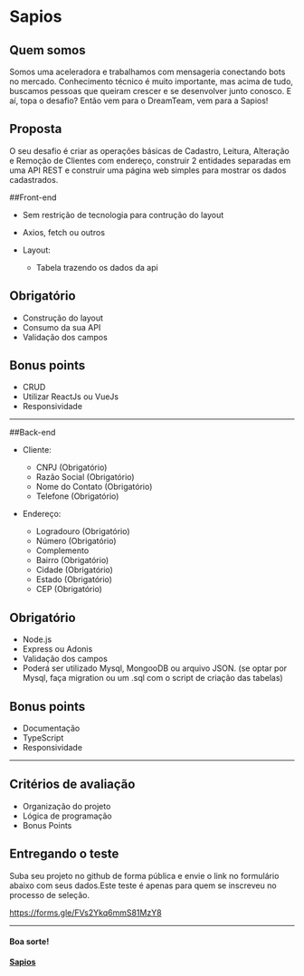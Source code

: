 # Sapios

## Quem somos
Somos uma aceleradora e trabalhamos com mensageria conectando bots no mercado. 
Conhecimento técnico é muito importante, mas acima de tudo, buscamos pessoas que queiram crescer e se desenvolver junto conosco. 
E aí, topa o desafio? Então vem para o DreamTeam, vem para a Sapios! 

## Proposta
O seu desafio é criar as operações básicas de Cadastro, Leitura, Alteração e Remoção de Clientes com endereço, construir 2 entidades separadas em uma API REST e construir uma página web simples para mostrar os dados cadastrados.

##Front-end
  * Sem restrição de tecnologia para contrução do layout
  * Axios, fetch ou outros 

* Layout:
  * Tabela trazendo os dados da api

## Obrigatório
* Construção do layout
* Consumo da sua API
* Validação dos campos

## Bonus points
* CRUD
* Utilizar ReactJs ou VueJs
* Responsividade

---

##Back-end
* Cliente:
  * CNPJ (Obrigatório)
  * Razão Social (Obrigatório)
   * Nome do Contato (Obrigatório)
  * Telefone (Obrigatório)

* Endereço:
  * Logradouro (Obrigatório)
  * Número (Obrigatório)
  * Complemento
  * Bairro (Obrigatório)
  * Cidade (Obrigatório)
  * Estado (Obrigatório)
  * CEP (Obrigatório)

## Obrigatório
* Node.js
* Express ou Adonis
* Validação dos campos
* Poderá ser utilizado Mysql, MongooDB ou arquivo JSON. (se optar por Mysql, faça migration ou um .sql com o script de criação das tabelas)

## Bonus points
* Documentação
* TypeScript
* Responsividade

---

## Critérios de avaliação 
* Organização do projeto
* Lógica de programação
* Bonus Points

## Entregando o teste

Suba seu projeto no github de forma pública e envie o link no formulário abaixo com seus dados.Este teste é apenas para quem se inscreveu no processo de seleção.

https://forms.gle/FVs2Ykq6mmS81MzY8


---

#### Boa sorte!

**[Sapios](https://sapios.com.br)**
